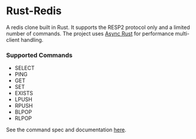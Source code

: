 # Rust-Redis

A redis clone built in Rust. It supports the RESP2 protocol only and a limited number of commands. The project uses [Async Rust](https://rust-lang.github.io/async-book/) for performance multi-client handling. 

### Supported Commands

- SELECT
- PING
- GET
- SET
- EXISTS
- LPUSH
- RPUSH
- BLPOP
- RLPOP

See the command spec and documentation [here](https://redis.io/docs/latest/commands/).



